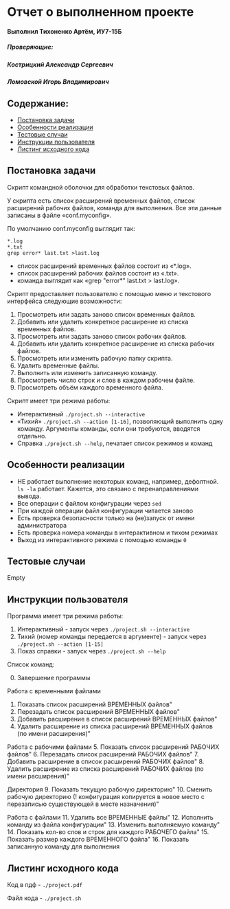 # Отчет о выполненном проекте

#### Выполнил Тихоненко Артём, ИУ7-15Б


##### Проверяющие:
##### Кострицкий Александр Сергеевич
##### Ломовской Игорь Владимирович


## Содержание:
- [Постановка задачи](#постановка-задачи)
- [Особенности реализации](#особенности-реализации)
- [Тестовые случаи](#тестовые-случаи)
- [Инструкции пользователя](#инструкции-пользователя)
- [Листинг исходного кода](#листинг-исходного-кода)

## Постановка задачи

Скрипт командной оболочки для обработки текстовых файлов.

У скрипта есть список расширений временных файлов, список расширений рабочих файлов, команда для выполнения. Все эти данные записаны в файле «conf.myconfig».

По умолчанию conf.myconfig выглядит так:
```
*.log
*.txt
grep error* last.txt >last.log
```
- список расширений временных файлов состоит из «*.log».
- список расширений рабочих файлов состоит из «.txt».
- команда выглядит как «grep "error*" last.txt > last.log».


Скрипт предоставляет пользователю с помощью меню и текстового интерфейса следующие возможности:
1. Просмотреть или задать заново список временных файлов.
2. Добавить или удалить конкретное расширение из списка временных файлов.
3. Просмотреть или задать заново список рабочих файлов.
4. Добавить или удалить конкретное расширение из списка рабочих файлов.
5. Просмотреть или изменить рабочую папку скрипта.
6. Удалить временные файлы.
7. Выполнить или изменить записанную команду.
8. Просмотреть число строк и слов в каждом рабочем файле.
9. Просмотреть объём каждого временного файла.

Скрипт имеет три режима работы:
- Интерактивный `./project.sh --interactive`
- «Тихий» `./project.sh --action [1-16]`, позволяющий выполнить одну команду. Аргументы команды, если они требуются, вводятся отдельно.
- Справка `./project.sh --help`, печатает список режимов и команд


## Особенности реализации

- НЕ работает выполнение некоторых команд, например, дефолтной. `ls -la` работает. Кажется, это связано с перенаправлениями вывода.
- Все операции с файлом конфигурации через `sed`
- При каждой операции файл конфигурации читается заново
- Есть проверка безопасности только на (не)запуск от имени администратора
- Есть проверка номера команды в интерактивном и тихом режимах
- Выход из интерактивного режима с помощью команды `0`



## Тестовые случаи

Empty


## Инструкции пользователя

Программа имеет три режима работы:
1. Интерактивный - запуск через `./project.sh --interactive`
2. Тихий (номер команды передается в аргументе) - запуск через `./project.sh --action [1-15]`
3. Показ справки - запуск через `./project.sh --help`

Список команд:

0. Завершение программы


Работа с временными файлами
1. Показать список расширений ВРЕМЕННЫХ файлов"
2. Перезадать список расширений ВРЕМЕННЫХ файлов"
3. Добавить расширение в список расширений ВРЕМЕННЫХ файлов"
4. Удалить расширение из списка расширений ВРЕМЕННЫХ файлов (по имени расширения)"


Работа с рабочими файлами
5. Показать список расширений РАБОЧИХ файлов"
6. Перезадать список расширений РАБОЧИХ файлов"
7. Добавить расширение в список расширений РАБОЧИХ файлов"
8. Удалить расширение из списка расширений РАБОЧИХ файлов (по имени расширения)"


Директория
9. Показать текущую рабочую директорию"
10. Сменить рабочую директорию (! конфигурация копируется в новое место с перезаписью существующей в месте назначения)"


Работа с файлами
11. Удалить все ВРЕМЕННЫЕ файлы"
12. Исполнить команду из файла конфигурации"
13. Изменить выполняемую команду"
14. Показать кол-во слов и строк для каждого РАБОЧЕГО файла"
15. Показать размер каждого ВРЕМЕННОГО файла"
16. Показать записанную команду для выполнения


## Листинг исходного кода


Код в пдф - `./project.pdf`

Файл кода - `./project.sh`
